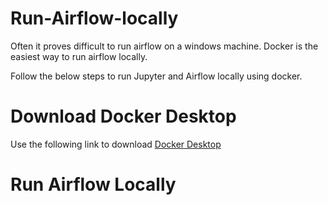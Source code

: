 # Run-Airflow-locally

Often it proves difficult to run airflow on a windows machine. Docker is the easiest way to run airflow locally.

Follow the below steps to run Jupyter and Airflow locally using docker.

# Download Docker Desktop

Use the following link to download [Docker Desktop](https://docs.docker.com/desktop/install/windows-install/)

# Run Airflow Locally

